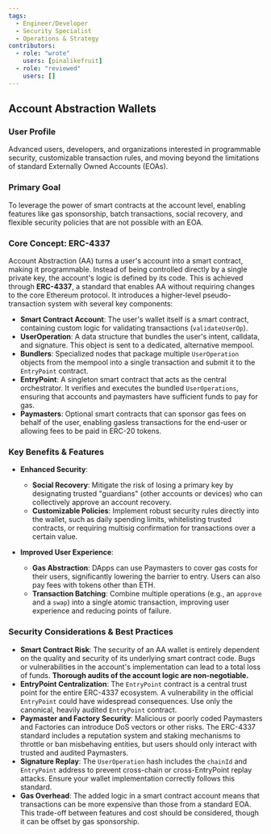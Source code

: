 ```yaml
---
tags:
  - Engineer/Developer
  - Security Specialist
  - Operations & Strategy
contributors:
  - role: "wrote"
    users: [pinalikefruit]
  - role: "reviewed"
    users: [] 
---
```


## Account Abstraction Wallets

### User Profile

Advanced users, developers, and organizations interested in programmable security, customizable transaction rules, and moving beyond the limitations of standard Externally Owned Accounts (EOAs).

### Primary Goal

To leverage the power of smart contracts at the account level, enabling features like gas sponsorship, batch transactions, social recovery, and flexible security policies that are not possible with an EOA.

### Core Concept: ERC-4337

Account Abstraction (AA) turns a user's account into a smart contract, making it programmable. Instead of being controlled directly by a single private key, the account's logic is defined by its code. This is achieved through **ERC-4337**, a standard that enables AA without requiring changes to the core Ethereum protocol. It introduces a higher-level pseudo-transaction system with several key components:

*   **Smart Contract Account**: The user's wallet itself is a smart contract, containing custom logic for validating transactions (`validateUserOp`).
*   **UserOperation**: A data structure that bundles the user's intent, calldata, and signature. This object is sent to a dedicated, alternative mempool.
*   **Bundlers**: Specialized nodes that package multiple `UserOperation` objects from the mempool into a single transaction and submit it to the `EntryPoint` contract.
*   **EntryPoint**: A singleton smart contract that acts as the central orchestrator. It verifies and executes the bundled `UserOperations`, ensuring that accounts and paymasters have sufficient funds to pay for gas.
*   **Paymasters**: Optional smart contracts that can sponsor gas fees on behalf of the user, enabling gasless transactions for the end-user or allowing fees to be paid in ERC-20 tokens.

### Key Benefits & Features

*   **Enhanced Security**:
    *   **Social Recovery**: Mitigate the risk of losing a primary key by designating trusted "guardians" (other accounts or devices) who can collectively approve an account recovery.
    *   **Customizable Policies**: Implement robust security rules directly into the wallet, such as daily spending limits, whitelisting trusted contracts, or requiring multisig confirmation for transactions over a certain value.

*   **Improved User Experience**:
    *   **Gas Abstraction**: DApps can use Paymasters to cover gas costs for their users, significantly lowering the barrier to entry. Users can also pay fees with tokens other than ETH.
    *   **Transaction Batching**: Combine multiple operations (e.g., an `approve` and a `swap`) into a single atomic transaction, improving user experience and reducing points of failure.

### Security Considerations & Best Practices

*   **Smart Contract Risk**: The security of an AA wallet is entirely dependent on the quality and security of its underlying smart contract code. Bugs or vulnerabilities in the account's implementation can lead to a total loss of funds. **Thorough audits of the account logic are non-negotiable.**
*   **EntryPoint Centralization**: The `EntryPoint` contract is a central trust point for the entire ERC-4337 ecosystem. A vulnerability in the official `EntryPoint` could have widespread consequences. Use only the canonical, heavily audited `EntryPoint` contract.
*   **Paymaster and Factory Security**: Malicious or poorly coded Paymasters and Factories can introduce DoS vectors or other risks. The ERC-4337 standard includes a reputation system and staking mechanisms to throttle or ban misbehaving entities, but users should only interact with trusted and audited Paymasters.
*   **Signature Replay**: The `UserOperation` hash includes the `chainId` and `EntryPoint` address to prevent cross-chain or cross-EntryPoint replay attacks. Ensure your wallet implementation correctly follows this standard.
*   **Gas Overhead**: The added logic in a smart contract account means that transactions can be more expensive than those from a standard EOA. This trade-off between features and cost should be considered, though it can be offset by gas sponsorship.
